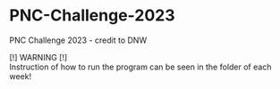 # PNC-Challenge-2023
PNC Challenge 2023 - credit to DNW

[!] WARNING [!]  
Instruction of how to run the program can be seen in the folder of each week!
